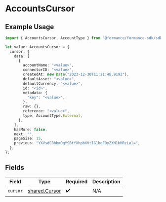 # AccountsCursor

## Example Usage

```typescript
import { AccountsCursor, AccountType } from "@formance/formance-sdk/sdk/models/shared";

let value: AccountsCursor = {
  cursor: {
    data: [
      {
        accountName: "<value>",
        connectorID: "<value>",
        createdAt: new Date("2023-12-30T11:21:48.919Z"),
        defaultAsset: "<value>",
        defaultCurrency: "<value>",
        id: "<id>",
        metadata: {
          "key": "<value>",
        },
        raw: {},
        reference: "<value>",
        type: AccountType.External,
      },
    ],
    hasMore: false,
    next: "",
    pageSize: 15,
    previous: "YXVsdCBhbmQgYSBtYXhpbXVtIG1heF9yZXN1bHRzLol=",
  },
};
```

## Fields

| Field                                                 | Type                                                  | Required                                              | Description                                           |
| ----------------------------------------------------- | ----------------------------------------------------- | ----------------------------------------------------- | ----------------------------------------------------- |
| `cursor`                                              | [shared.Cursor](../../../sdk/models/shared/cursor.md) | :heavy_check_mark:                                    | N/A                                                   |